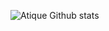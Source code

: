 ![Atique Github stats](https://github-readme-stats.vercel.app/api?username=atique597&theme=highcontrast&show_icons=true&count_private=true)

[comment]: <> (This is a comment, it will not be included)
